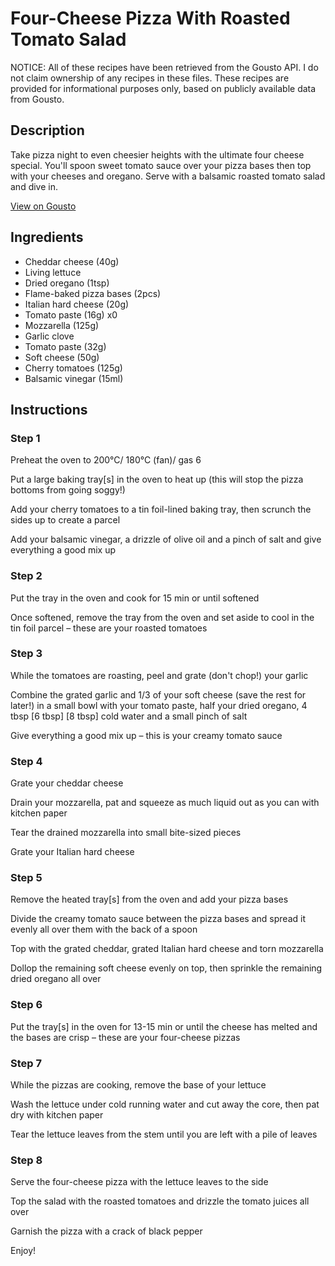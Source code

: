 # Four-Cheese Pizza With Roasted Tomato Salad

NOTICE: All of these recipes have been retrieved from the Gousto API. I do not claim ownership of any recipes in these files. These recipes are provided for informational purposes only, based on publicly available data from Gousto.

## Description

Take pizza night to even cheesier heights with the ultimate four cheese special. You'll spoon sweet tomato sauce over your pizza bases then top with your cheeses and oregano. Serve with a balsamic roasted tomato salad and dive in.

[View on Gousto](https://www.gousto.co.uk/recipes/cookbook/four-cheese-pizza-with-roasted-tomato-salad)

## Ingredients

- Cheddar cheese (40g)
- Living lettuce
- Dried oregano (1tsp)
- Flame-baked pizza bases (2pcs)
- Italian hard cheese (20g)
- Tomato paste (16g) x0
- Mozzarella (125g)
- Garlic clove
- Tomato paste (32g)
- Soft cheese (50g)
- Cherry tomatoes (125g)
- Balsamic vinegar (15ml)

## Instructions


### Step 1

Preheat the oven to 200°C/ 180°C (fan)/ gas 6

Put a large baking tray[s]<span class="text-danger"> </span> in the oven to heat up (this will stop the pizza bottoms from going soggy!)

Add your cherry tomatoes to a tin foil-lined baking tray, then scrunch the sides up to create a parcel

Add your balsamic vinegar, a drizzle of olive oil and a pinch of salt and give everything a good mix up


### Step 2

Put the tray in the oven and cook for 15 min or until softened

Once softened, remove the tray from the oven and set aside to cool in the tin foil parcel – these are your roasted tomatoes


### Step 3

While the tomatoes are roasting, peel and grate (don't chop!) your garlic

Combine the grated garlic and 1/3 of your soft cheese (save the rest for later!) in a small bowl with your tomato paste, half your dried oregano, 4 tbsp <span class="text-purple">[6 tbsp]</span> <span class="text-danger">[8 tbsp]</span> cold water and a small pinch of salt

Give everything a good mix up – this is your creamy tomato sauce


### Step 4

Grate your cheddar cheese

Drain your mozzarella, pat and squeeze as much liquid out as you can with kitchen paper

Tear the drained mozzarella into small bite-sized pieces

Grate your Italian hard cheese


### Step 5

Remove the heated tray<span class="text-danger">[s]</span> from the oven and add your pizza bases

Divide the creamy tomato sauce between the pizza bases and spread it evenly all over them with the back of a spoon

Top with the grated cheddar, grated Italian hard cheese and torn mozzarella

Dollop the remaining soft cheese evenly on top, then sprinkle the remaining dried oregano all over


### Step 6

Put the tray[s] in the oven for 13-15 min or until the cheese has melted and the bases are crisp – these are your four-cheese pizzas


### Step 7

While the pizzas are cooking, remove the base of your lettuce

Wash the lettuce under cold running water and cut away the core, then pat dry with kitchen paper

Tear the lettuce leaves from the stem until you are left with a pile of leaves

### Step 8

Serve the four-cheese pizza with the lettuce leaves to the side

Top the salad with the roasted tomatoes and drizzle the tomato juices all over

Garnish the pizza with a crack of black pepper

Enjoy!

